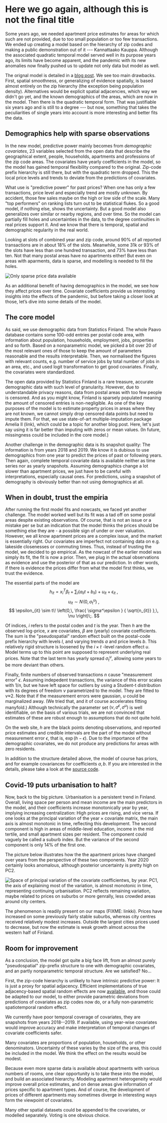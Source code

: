 # Here we go again, although this is not the final title

Some years ago, we needed apartment price estimates for areas for which such are not provided, due to too small population or too few transactions. We ended up creating a model based on the hierarchy of zip codes and making a public demonstration out of it --- Kannattaako Kauppa. Although the associated quadratic temporal model served well in its purpose years ago, its limits have become apparent, and the pandemic with its new anomalies now finally pushed us to update not only data but model as well. 

The orignal model is detailed in a [blog post](http://ropengov.org/2015/06/a-hierarchical-model-of-finnish-apartment-prices/). We see too main drawbacks. First,  spatial smoothness, or generalizing of evidence spatially, is based almost entirely on the zip hierarchy (the exception being population density). Alternatives would be explicit spatial adjacencies, which way we didn't go yet, and the known demographics of the areas, which are now in the model. Then there is the quadratic temporal form. That was justifiable six years ago and is still to a degree --- but now, something that takes the peculiarities of single years into account is more interesting and better fits the data. 

## Demographics help with sparse observations

In the new model, predictive power mainly becomes from _demographic covariates_, 23 variables selected from the open data that describe the geographical extent, people, households, apartments and professions of the zip code areas. The covariates have yearly coefficients in the model, so the model has gained temporal flexibility compared to the original. Zip-code prefix hierarchy is still there, but with the quadratic term dropped. This the local price levels and trends to deviate from the predictions of covariates. 

What use is "predictive power" for past prices? When one has only a few transactions, price level and especially trend are mostly unknown. By accident, those few sales maybe on the high or low side of the scale. Many "top performers" on ranking lists turn out to be statistical flukes. So a good model, if nothing else, shows the uncertainty. But a good model also generalizes over similar or nearby regions, and over time. So the model can partially fill holes and uncertainties in the data, to the degree continuities in real prices support it. And we know that there is temporal, spatial and demographic regularity in the real world. 

Looking at slots of combined year and zip code, around 90% of all reported transactions are in about 18% of the slots. Meanwhile, some 31k or 93% of the slots have less than one hundred transaction, and 73% have less than ten. Not that many postal areas have no apartments either! But even on areas with aparments, data is sparse, and modelling is needed to fill the holes.

![Only sparse price data available](https://raw.githubusercontent.com/reaktor/Neliohinnat/henrika_2021_factorial/figs/sparsitymap.png)

As an additional benefit of having demographics in the model, we see how they affect prices over time. Covariate coefficients provide us interesting insights into the effects of the pandemic, but before taking a closer look at those, let’s dive into some details of the model.

## The core model

As said, we use demographic data from Statistics Finland. The whole Paavo database contains some 100-odd entries per postal code area, with information about population, households, employment, jobs, properties and so forth. Based on a nonparametric model, we picked a bit over 20 of the most relevant ones of those to keep the amount of parameters reasonable and the results interpretable. Then, we normalised the figures with relevant counts, e.g. number of service jobs by total number of jobs in an area, etc., and used logit transformation to get good covariates. Finally, the covariates were standardized.

The open data provided by Statistics Finland is a rare treasure, accurate demographic data with such level of granularity. However, due to understandable privacy reasons, data from postal areas with too few people is censored. And as you might know, Finland is sparsely populated meaning the amount of censored entries is non-negligible. As one of the key purposes of the model is to estimate property prices in areas where they are not known, we cannot simply drop censored data points but need to impute them. For that, we use state-of-art multiple-imputation package Amelia II (link), which could be a topic for another blog post. Here, let's just say using it is far better than imputing with zeros or mean values. (In future, missingness could be included in the core model.)

Another challenge in the demographic data is its snapshot quality: The information is from years 2018 and 2019. We know it is  dubious to use demographics from one year to predict the prices of past or following years. Then again, complete temporal covariate data is available neither as time series nor as yearly snapshots. Assuming demographics change a lot slower than apartment prices, we just have to be careful with interpretations, especially causal ones. For predictions, using a snapshot of demography is obviously better than not using demographics at all.

## When in doubt, trust the empiria

After running the first model fits and nowcasts, we faced yet another challenge. The model worked well but its fit was a tad off on some postal areas despite existing observations. Of course, that is not an issue or a mistake per se but an indication that the model thinks the prices should be something else they are - a possible sign of under or over valuation. However, we all know apartment prices are a complex issue, and the market is essentially right. Our covariates are imperfect not containing data on e.g. lakeside closenesses or commuting times. Thus, instead of trusting the model, we decided to go empirical. As the nowcast of the earlier model was simply its fit, the fit is now a prior. Then, we plug in the actual observations as evidence and use the posterior of that as our prediction. In other words, if there is evidence the prices differ from what the model first thinks, we trust the evidence.

The essential parts of the model are
$$
h_{it} = x_i^T \beta_t + \sum_l \left( a_{li} t + b_{li} \right) + u_{it} + \epsilon_{it}\;,
$$
$$
u_{it} \sim N\!\left(0  , \sigma^u_t \right)\;,
$$
$$
\epsilon_{it} \sim t\! \left(0,\, \frac{ \sigma^\epsilon } { \sqrt{n_{it}} },\, \nu \right)\;.
$$

Of indices, $i$ refers to the postal coden and $t$ is the year. Then $h$ are the observed log-price, $x$ are covariates, $\beta$ are (yearly) covariate coefficients. The sum is the "pseudospatial" random effect built on the postal-code prefix hierarchy with levels $l$, and varying trends $a$ and price levels $b$. This relatively rigid structure is loosened by the $i \times t$ -level random effect $u$. Model terms up to this point are supposed to represent underlying real prices. Note that the last term has yearly spread $\sigma^u_{t}$, allowing some years to be more deviant than others. 

Finally, finite numbers of observed transactions $n$ cause "measurement error" $\epsilon$. Assuming indepedent transactions, the variance of this error scales with $1/n$, but we have left space for outliers by using a Student-t distribution with its degrees of freedom $\nu$ parametrized to the model. They are fitted to $\nu$≈2. Note that if the measurement errors were gaussian, $u$ could be marginalized away. (We tried that, and it of course accelerates fitting manyfold.) Although technically the parameter set $(\nu, \sigma^\epsilon, \sigma^u)$ is well identifiable, on the basis of various trials, we are not convinced that estimates of these are robust enough to assumptions that do not quite hold.

On the web site, $h$ are the black points denoting observations, and reported price estimates and credible intervals are the part of the model without measurement error $\epsilon$, that is, $\exp (h-\epsilon)$. Due to the importance of the demographic covariates, we do not produce any predictions for areas with zero residents. 

In addition to the structure detailed above, the model of course has priors, and for example covariances for coefficients $a, b$. If you are interested in the details, please take a look at the [source code](https://github.com/reaktor/Neliohinnat/blob/henrika_2021_factorial/update_2021/source/models/nominal_emp_model.stan).

## Covid-19 puts urbanisation to halt?

Now, back to the big picture. Urbanisation is a persistent trend in Finland. Overall, living space per person and mean income are the main predictors in the model, and their coefficients increase monotonically year by year, implying increasing centralization: High prices are rising, and vice versa. If one looks at the principal variation of the $\textrm{year}\times\textrm{covariate}$ matrix, the main axis is almost monotonic in time, reflecting this development.  The second component is high in areas of middle-level education, income in the mid tertile, and small apartment sizes per resident. The component could vaguely be called a suburb index. But the variance of the second component is only 14% of the first one. 

The picture below illustrates how the the apartment prices have changed over years from the perspective of these two components.  Year 2020 certainly looks anomalous, although posterior uncertainty is pretty high on PC2. 

![Space of principal variation of the covariate coefficientws, by year. PC1, the axis of explaining most of the variation, is almost monotonic in time, representing continuing urbanisation. PC2 reflects remaining variation, maybe related to prices on suburbs or more genrally, less crowded areas around city centers.](../figs/princomps-2020.png)

The phenomenon is readily present on our maps (FIXME: linkki). Prices have increased on some previously fairly stable suburbs, whereas city centres received relatively modest increases. Outside the largest cities prices used to decrease, but now the estimate is weak growth almost across the western half of Finland.

## Room for improvement

As a conclusion, the model got quite a big face lift, from an almost purely "pseudospatial" zip-prefix structure to one with demographic covariates, and an partly nonparametric temporal structure. Are we satisfied? No…

First, the zip-code hierarchy is unlikely to have intrinsic predictive power: It is just a proxy for spatial adjacency. Efficient implementations of true adjacency-based spatial random effects are now [available](https://mc-stan.org/users/documentation/case-studies/icar_stan.html), and those could be adapted to our model, to either provide parametric deviations from predictions of covariates as zip codes now do, or a fully non-parametric spatiotemporal random effect. 

We currently have poor temporal coverage of covariates, they are snapshots from years 2018--2019. If available, using year-wise covariates would improve accuracy and make interpretation of temporal changes of covariate coefficients safer. 

Many covariates are proportions of population, households, or other denominators. Uncertainty of these varies by the size of the area, this could be included in the model. We think the effect on the results would be modest. 

Because even more sparse data is available about apartments with various numbers of rooms, one clear opportunity is to take these into the model, and build an associated hierarchy. Modeling apartment heterogeneity would improve overall price estimates, and on dense areas give information of prices specific to apartment types. And of course, the development of prices of different apartments may sometimes diverge in interesting ways form the viewpoint of covariates. 

Many other spatial datasets could be appended to the covariates, or modelled separately. Voting is one obvious choice. 

